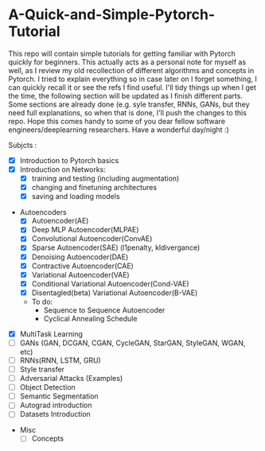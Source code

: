 # A-Quick-and-Simple-Pytorch-Tutorial
This repo will contain simple tutorials for getting familiar with Pytorch quickly for beginners. 
This actually acts as a personal note for myself as well, as I review my old recollection of different algorithms and concepts
in Pytorch. I tried to explain everything so in case later on I forget something, I can quickly recall it or see  the refs I 
find useful. 
I'll tidy things up when I get the time, the following section will be updated as I finish different parts. 
Some sections are already done (e.g. syle transfer, RNNs, GANs, but they need full explanations, so when that is done, I'll push the changes to this repo. 
Hope this comes handy to some of you dear fellow software engineers/deeplearning researchers. 
Have a wonderful day/night :)

Subjcts : 
- [x] Introduction to Pytorch basics
- [x] Introduction on Networks:
  - [x] training and testing (including augmentation)
  - [x] changing and finetuning architectures
  - [x] saving and loading models
- Autoencoders
  - [x] Autoencoder(AE)
  - [x] Deep MLP Autoencoder(MLPAE)
  - [x] Convolutional Autoencoder(ConvAE)
  - [x] Sparse Autoencoder(SAE) (l1penalty, kldivergance)
  - [x] Denoising Autoencoder(DAE)
  - [x] Contractive Autoencoder(CAE)
  - [x] Variational Autoencoder(VAE)
  - [x] Conditional Variational Autoencoder(Cond-VAE)
  - [x] Disentagled(beta) Variational Autoencoder(B-VAE)
  - To do: 
    - Sequence to Sequence Autoencoder
    - Cyclical Annealing Schedule 
- [x] MultiTask Learning 
- [ ] GANs (GAN, DCGAN, CGAN, CycleGAN, StarGAN, StyleGAN, WGAN, etc) 
- [ ] RNNs(RNN, LSTM, GRU)
- [ ] Style transfer 
- [ ] Adversarial Attacks (Examples)
- [ ] Object Detection 
- [ ] Semantic Segmentation 
- [ ] Autograd introduction 
- [ ] Datasets Introduction 
- Misc
  - [ ] Concepts
